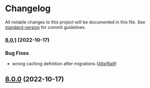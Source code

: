 # Changelog

All notable changes to this project will be documented in this file. See [standard-version](https://github.com/conventional-changelog/standard-version) for commit guidelines.

### [8.0.1](https://github.com/UpAssist/neos-news/compare/8.0.0...8.0.1) (2022-10-17)


### Bug Fixes

* wrong caching definition after migrations ([49a16a9](https://github.com/UpAssist/neos-news/commit/49a16a935db7399426b9052a575b03895ffe0e4c))

## [8.0.0](https://github.com/UpAssist/neos-news/compare/7.3.2...8.0.0) (2022-10-17)
